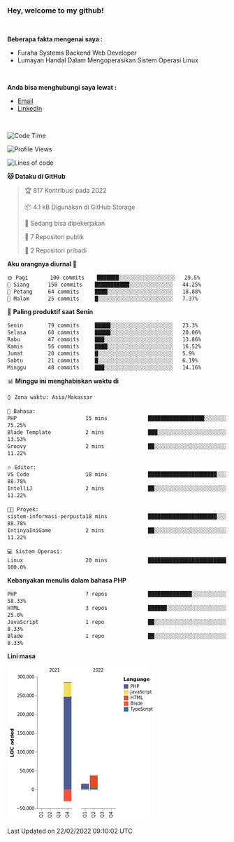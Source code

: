 <h3>Hey, welcome to my github!</h3>

<br>

<p><strong>Beberapa fakta mengenai saya :</strong></p>

<ul>
  <li>Furaha Systems Backend Web Developer</li>
  <li>Lumayan Handal Dalam Mengoperasikan Sistem Operasi Linux</li>
</ul>

<br>

<p><strong>Anda bisa menghubungi saya lewat :</strong></p>

<ul>
  <li><a href="mailto:renaldiapriyanto419@gmail.com">Email</a></li>
  <li><a href="https://www.linkedin.com/in/renaldi-kadang-314314206/">LinkedIn</a></li>
</ul>

<br>

<!--START_SECTION:waka-->
![Code Time](http://img.shields.io/badge/Code%20Time-8%20hrs%2027%20mins-blue)

![Profile Views](http://img.shields.io/badge/Profil%20dilihat-49-blue)

![Lines of code](https://img.shields.io/badge/Sejak%20Hello%20World%20aku%20telah%20menulis-283%20Thousand%20baris%20kode-blue)

**🐱 Dataku di GitHub** 

> 🏆 817 Kontribusi pada 2022
 > 
> 📦 4.1 kB Digunakan di GitHub Storage 
 > 
> 💼 Sedang bisa dipekerjakan
 > 
> 📜 7 Repositori publik 
 > 
> 🔑 2 Repositori pribadi  
 > 
**Aku orangnya diurnal 🐤** 

```text
🌞 Pagi       100 commits    ███████░░░░░░░░░░░░░░░░░░   29.5% 
🌆 Siang      150 commits    ███████████░░░░░░░░░░░░░░   44.25% 
🌃 Petang     64 commits     ████░░░░░░░░░░░░░░░░░░░░░   18.88% 
🌙 Malam      25 commits     █░░░░░░░░░░░░░░░░░░░░░░░░   7.37%

```
📅 **Paling produktif saat Senin** 

```text
Senin        79 commits     █████░░░░░░░░░░░░░░░░░░░░   23.3% 
Selasa       68 commits     █████░░░░░░░░░░░░░░░░░░░░   20.06% 
Rabu         47 commits     ███░░░░░░░░░░░░░░░░░░░░░░   13.86% 
Kamis        56 commits     ████░░░░░░░░░░░░░░░░░░░░░   16.52% 
Jumat        20 commits     █░░░░░░░░░░░░░░░░░░░░░░░░   5.9% 
Sabtu        21 commits     █░░░░░░░░░░░░░░░░░░░░░░░░   6.19% 
Minggu       48 commits     ███░░░░░░░░░░░░░░░░░░░░░░   14.16%

```


📊 **Minggu ini menghabiskan waktu di** 

```text
⌚︎ Zona waktu: Asia/Makassar

💬 Bahasa: 
PHP                      15 mins             ██████████████████░░░░░░░   75.25% 
Blade Template           2 mins              ███░░░░░░░░░░░░░░░░░░░░░░   13.53% 
Groovy                   2 mins              ██░░░░░░░░░░░░░░░░░░░░░░░   11.22%

🔥 Editor: 
VS Code                  18 mins             ██████████████████████░░░   88.78% 
IntelliJ                 2 mins              ██░░░░░░░░░░░░░░░░░░░░░░░   11.22%

🐱‍💻 Proyek: 
sistem-informasi-perpusta18 mins             ██████████████████████░░░   88.78% 
IntinyaIniGame           2 mins              ██░░░░░░░░░░░░░░░░░░░░░░░   11.22%

💻 Sistem Operasi: 
Linux                    20 mins             █████████████████████████   100.0%

```

**Kebanyakan menulis dalam bahasa PHP** 

```text
PHP                      7 repos             ██████████████░░░░░░░░░░░   58.33% 
HTML                     3 repos             ██████░░░░░░░░░░░░░░░░░░░   25.0% 
JavaScript               1 repo              ██░░░░░░░░░░░░░░░░░░░░░░░   8.33% 
Blade                    1 repo              ██░░░░░░░░░░░░░░░░░░░░░░░   8.33%

```


**Lini masa**

![Chart not found](https://raw.githubusercontent.com/Sylent-Sys/Sylent-Sys/main/charts/bar_graph.png) 


 Last Updated on 22/02/2022 09:10:02 UTC
<!--END_SECTION:waka-->
